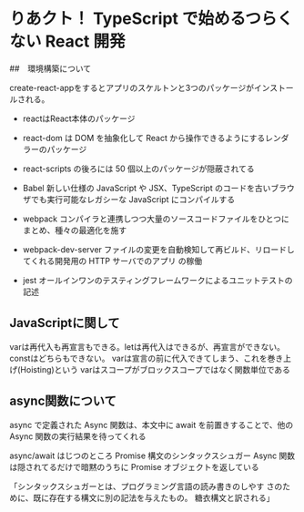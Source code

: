 # りあクト！ TypeScript で始めるつらくない React 開発

##　環境構築について

create-react-appをするとアプリのスケルトンと3つのパッケージがインストールされる。

- reactはReact本体のパッケージ
- react-dom は DOM を抽象化して React から操作できるようにするレンダラーのパッケージ
- react-scripts の後ろには 50 個以上のパッケージが隠蔽されてる

- Babel 新しい仕様の JavaScript や JSX、TypeScript のコードを古いブラウザでも実行可能なレガシーな
JavaScript にコンパイルする
- webpack コンパイラと連携しつつ大量のソースコードファイルをひとつにまとめ、種々の最適化を施す
- webpack-dev-server ファイルの変更を自動検知して再ビルド、リロードしてくれる開発用の HTTP サーバでのアプリ
の稼働
- jest オールインワンのテスティングフレームワークによるユニットテストの記述

## JavaScriptに関して

varは再代入も再宣言もできる。letは再代入はできるが、再宣言ができない。constはどちらもできない。
varは宣言の前に代入できてしまう、これを巻き上げ(Hoisting)という
varはスコープがブロックスコープではなく関数単位である


## async関数について

async で定義された Async 関数は、本文中に await を前置きすることで、他の
Async 関数の実行結果を待ってくれる

async/await はじつのところ Promise 構文のシンタックスシュガー
Async 関数は隠されてるだけで暗黙のうちに Promise オブジェクトを返している

「シンタックスシュガーとは、プログラミング言語の読み書きのしやす さのために、既に存在する構文に別の記法を与えたもの。 糖衣構文と訳される」
